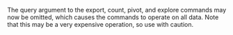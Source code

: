 The query argument to the export, count, pivot, and explore commands may now be
omitted, which causes the commands to operate on all data. Note that this may
be a very expensive operation, so use with caution.
